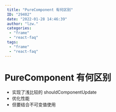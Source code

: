 ```yaml
---
 title: "PureComponent 有何区别"
 ID: "29402"
 date: "2022-01-28 14:46:39"
 author: "lzw."
 categories: 
  - "frame"
  - "react-faq"
 tags: 
  - "frame"
  - "react-faq"
---
```


# PureComponent 有何区别

- 实现了浅比较的 shouldComponentUpdate
- 优化性能
- 但要结合不可变值使用